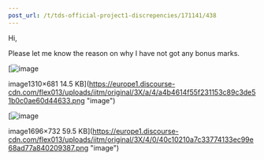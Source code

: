 ```yaml
---
post_url: /t/tds-official-project1-discrepencies/171141/438
---
```

Hi,

Please let me know the reason on why I have not got any bonus marks.

[![image](https://europe1.discourse-cdn.com/flex013/uploads/iitm/original/3X/a/4/a4b4614f55f231153c89c3de51b0c0ae60d44633.png)

image1310×681 14.5 KB](https://europe1.discourse-cdn.com/flex013/uploads/iitm/original/3X/a/4/a4b4614f55f231153c89c3de51b0c0ae60d44633.png "image")

[![image](https://europe1.discourse-cdn.com/flex013/uploads/iitm/optimized/3X/4/0/40c10210a7c33774133ec99e68ad77a840209387_2_690x297.png)

image1696×732 59.5 KB](https://europe1.discourse-cdn.com/flex013/uploads/iitm/original/3X/4/0/40c10210a7c33774133ec99e68ad77a840209387.png "image")